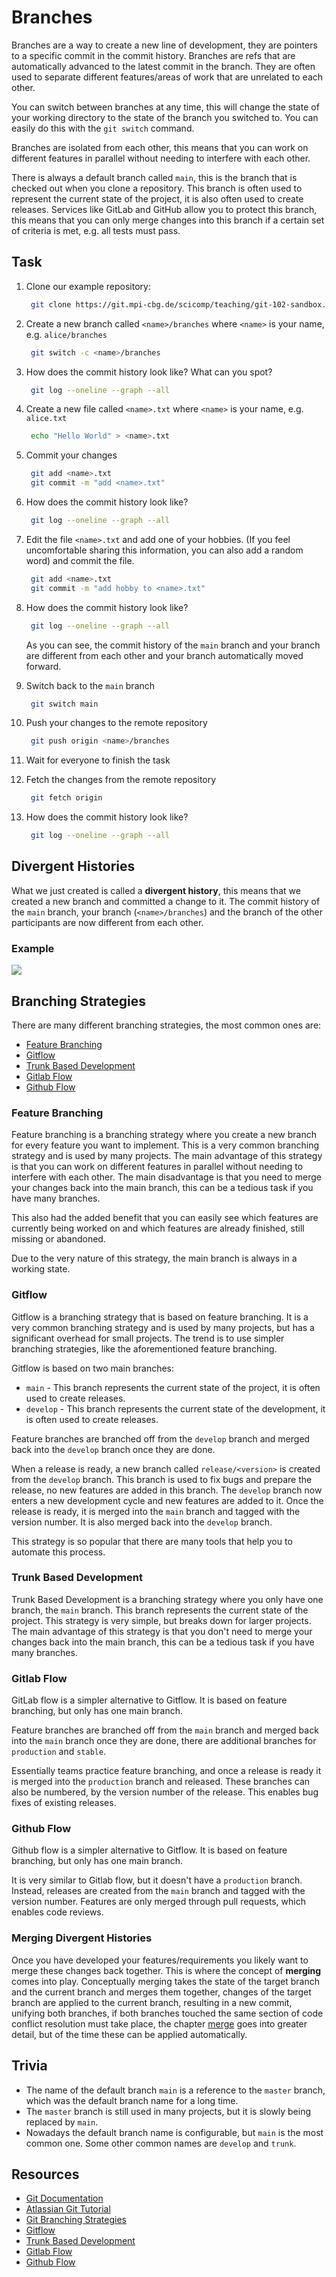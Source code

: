 # Branches

Branches are a way to create a new line of development, they are pointers to a specific commit in the commit history.
Branches are refs that are automatically advanced to the latest commit in the branch. They are often used to separate
different features/areas of work that are unrelated to each other.

You can switch between branches at any time, this will change the state of your working directory to the state of the
branch you switched to. You can easily do this with the `git switch` command.

Branches are isolated from each other, this means that you can work on different features in parallel without needing to
interfere with each other.

There is always a default branch called `main`, this is the branch that is checked out when you clone a repository. This
branch is often used to represent the current state of the project, it is also often used to create releases. Services
like GitLab and GitHub allow you to protect this branch, this means that you can only merge changes into this branch if
a certain set of criteria is met, e.g. all tests must pass.

## Task

1. Clone our example repository:

   ```bash
    git clone https://git.mpi-cbg.de/scicomp/teaching/git-102-sandbox.git
   ```

2. Create a new branch called `<name>/branches` where `<name>` is your name, e.g. `alice/branches`

   ```bash
    git switch -c <name>/branches
   ```

3. How does the commit history look like? What can you spot?

   ```bash
    git log --oneline --graph --all
   ```

4. Create a new file called `<name>.txt` where `<name>` is your name, e.g. `alice.txt`

   ```bash
    echo "Hello World" > <name>.txt
   ```

5. Commit your changes

   ```bash
    git add <name>.txt
    git commit -m "add <name>.txt"
   ```

6. How does the commit history look like?

   ```bash
    git log --oneline --graph --all
   ```

7. Edit the file `<name>.txt` and add one of your hobbies. (If you feel uncomfortable sharing this information, you can
   also add a random word) and commit the file.

   ```bash
    git add <name>.txt
    git commit -m "add hobby to <name>.txt"
   ```

8. How does the commit history look like?

   ```bash
    git log --oneline --graph --all
   ```

   As you can see, the commit history of the `main` branch and your branch are different from each other and your branch
   automatically moved forward.

9. Switch back to the `main` branch

   ```bash
    git switch main
   ```

10. Push your changes to the remote repository

    ```bash
     git push origin <name>/branches
    ```

11. Wait for everyone to finish the task

12. Fetch the changes from the remote repository

    ```bash
     git fetch origin
    ```

13. How does the commit history look like?

    ```bash
     git log --oneline --graph --all
    ```

## Divergent Histories

What we just created is called a **divergent history**, this means that we created a new branch and committed a change
to it. The commit history of the `main` branch, your branch (`<name>/branches`) and the branch of the other participants
are now different from each other.

### Example

![](../assets/screenshot.2023-05-27T15-56-43.png)

## Branching Strategies

There are many different branching strategies, the most common ones are:

- [Feature Branching](#feature-branching)
- [Gitflow](#gitflow)
- [Trunk Based Development](#trunk-based-development)
- [Gitlab Flow](#gitlab-flow)
- [Github Flow](#github-flow)

### Feature Branching

Feature branching is a branching strategy where you create a new branch for every feature you want to implement. This is
a very common branching strategy and is used by many projects. The main advantage of this strategy is that you can work
on different features in parallel without needing to interfere with each other. The main disadvantage is that you need
to merge your changes back into the main branch, this can be a tedious task if you have many branches.

This also had the added benefit that you can easily see which features are currently being worked on and which features
are already finished, still missing or abandoned.

Due to the very nature of this strategy, the main branch is always in a working state.

### Gitflow

Gitflow is a branching strategy that is based on feature branching. It is a very common branching strategy and is used
by many projects, but has a significant overhead for small projects. The trend is to use simpler branching strategies,
like the aforementioned feature branching.

Gitflow is based on two main branches:

* `main` - This branch represents the current state of the project, it is often used to create releases.
* `develop` - This branch represents the current state of the development, it is often used to create releases.

Feature branches are branched off from the `develop` branch and merged back into the `develop` branch once they are
done.

When a release is ready, a new branch called `release/<version>` is created from the `develop` branch. This branch is
used to fix bugs and prepare the release, no new features are added in this branch. The `develop` branch now enters a
new development cycle and new features are added to it.
Once the release is ready, it is merged into the `main` branch and tagged with the version number. It is also merged
back into the `develop` branch.

This strategy is so popular that there are many tools that help you to automate this process.

### Trunk Based Development

Trunk Based Development is a branching strategy where you only have one branch, the `main` branch. This branch
represents the current state of the project. This strategy is very simple, but breaks down for larger projects. The main
advantage of this strategy is that you don't need to merge your changes back into the main branch, this can be a tedious
task if you have many branches.

### Gitlab Flow

GitLab flow is a simpler alternative to Gitflow. It is based on feature branching, but only has one main branch.

Feature branches are branched off from the `main` branch and merged back into the `main` branch once they are done,
there are additional branches for `production` and `stable`.

Essentially teams practice feature branching, and once a release is ready it is merged into the `production` branch and
released. These branches can also be numbered, by the version number of the release. This enables bug fixes of existing
releases.

### Github Flow

Github flow is a simpler alternative to Gitflow. It is based on feature branching, but only has one main branch.

It is very similar to Gitlab flow, but it doesn't have a `production` branch. Instead, releases are created from
the `main` branch and tagged with the version number. Features are only merged through pull requests, which enables code
reviews.

### Merging Divergent Histories

Once you have developed your features/requirements you likely want to merge these changes back together. This is where
the concept of **merging** comes into play. Conceptually merging takes the state of the target branch and the current
branch and merges them together, changes of the target branch are applied to the current branch, resulting in a new
commit, unifying both branches, if both branches touched the same section of code conflict resolution must take place,
the chapter [merge](../01-actions/01-merge.md) goes into greater detail, but of the time these can be applied
automatically.

## Trivia

* The name of the default branch `main` is a reference to the `master` branch, which was the default branch name for a
  long time.
* The `master` branch is still used in many projects, but it is slowly being replaced by `main`.
* Nowadays the default branch name is configurable, but `main` is the most common one. Some other common names
  are `develop` and `trunk`.

## Resources

- [Git Documentation](https://git-scm.com/book/en/v2/Git-Branching-Branches-in-a-Nutshell)
- [Atlassian Git Tutorial](https://www.atlassian.com/git/tutorials/using-branches)
- [Git Branching Strategies](https://www.atlassian.com/git/tutorials/comparing-workflows)
- [Gitflow](https://www.atlassian.com/git/tutorials/comparing-workflows/gitflow-workflow)
- [Trunk Based Development](https://trunkbaseddevelopment.com/)
- [Gitlab Flow](https://about.gitlab.com/topics/version-control/what-is-gitlab-flow/)
- [Github Flow](https://docs.github.com/en/get-started/quickstart/github-flow)

